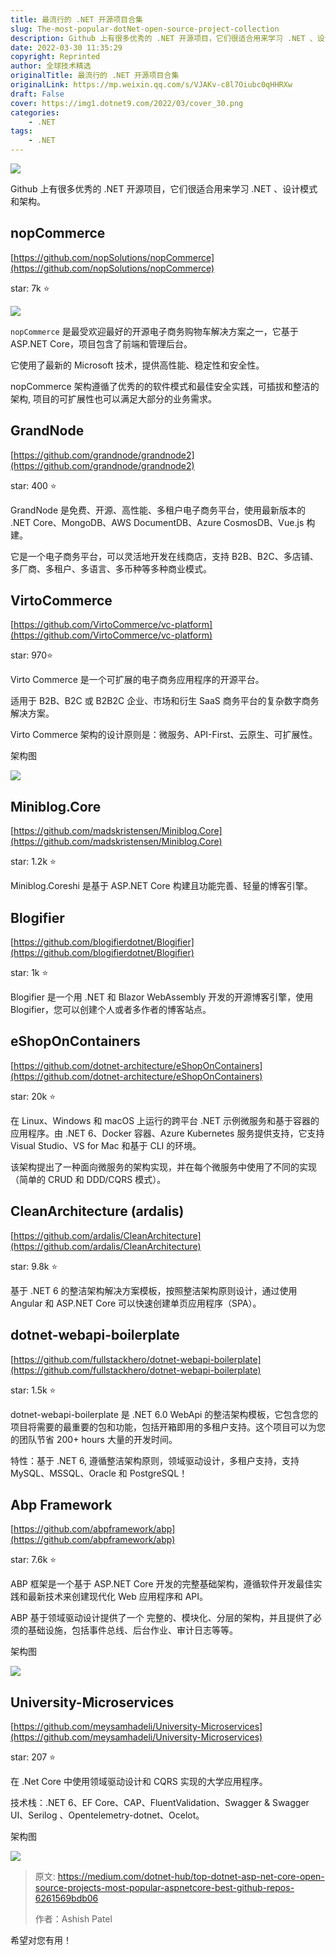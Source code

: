 ```yaml
---
title: 最流行的 .NET 开源项目合集
slug: The-most-popular-dotNet-open-source-project-collection
description: Github 上有很多优秀的 .NET 开源项目，它们很适合用来学习 .NET 、设计模式和架构。
date: 2022-03-30 11:35:29
copyright: Reprinted
author: 全球技术精选
originalTitle: 最流行的 .NET 开源项目合集
originalLink: https://mp.weixin.qq.com/s/VJAKv-c8l7Oiubc0qHHRXw
draft: False
cover: https://img1.dotnet9.com/2022/03/cover_30.png
categories: 
    - .NET
tags: 
    - .NET
---
```


![](https://img1.dotnet9.com/2022/03/cover_30.png)

Github 上有很多优秀的 .NET 开源项目，它们很适合用来学习 .NET 、设计模式和架构。

## nopCommerce

[https://github.com/nopSolutions/nopCommerce](https://github.com/nopSolutions/nopCommerce)

star: 7k ⭐

![](https://img1.dotnet9.com/2022/03/3001.png)

`nopCommerce` 是最受欢迎最好的开源电子商务购物车解决方案之一，它基于 ASP.NET Core，项目包含了前端和管理后台。

它使用了最新的 Microsoft 技术，提供高性能、稳定性和安全性。

nopCommerce 架构遵循了优秀的的软件模式和最佳安全实践，可插拔和整洁的架构, 项目的可扩展性也可以满足大部分的业务需求。

## GrandNode

[https://github.com/grandnode/grandnode2](https://github.com/grandnode/grandnode2)

star: 400 ⭐

GrandNode 是免费、开源、高性能、多租户电子商务平台，使用最新版本的 .NET Core、MongoDB、AWS DocumentDB、Azure CosmosDB、Vue.js 构建。

它是一个电子商务平台，可以灵活地开发在线商店，支持 B2B、B2C、多店铺、多厂商、多租户、多语言、多币种等多种商业模式。

## VirtoCommerce

[https://github.com/VirtoCommerce/vc-platform](https://github.com/VirtoCommerce/vc-platform)

star: 970⭐

Virto Commerce 是一个可扩展的电子商务应用程序的开源平台。

适用于 B2B、B2C 或 B2B2C 企业、市场和衍生 SaaS 商务平台的复杂数字商务解决方案。

Virto Commerce 架构的设计原则是：微服务、API-First、云原生、可扩展性。

架构图

![](https://img1.dotnet9.com/2022/03/3002.png)

## Miniblog.Core

[https://github.com/madskristensen/Miniblog.Core](https://github.com/madskristensen/Miniblog.Core)

star: 1.2k ⭐

Miniblog.Coreshi 是基于 ASP.NET Core 构建且功能完善、轻量的博客引擎。

## Blogifier

[https://github.com/blogifierdotnet/Blogifier](https://github.com/blogifierdotnet/Blogifier)

star: 1k ⭐

Blogifier 是一个用 .NET 和 Blazor WebAssembly 开发的开源博客引擎，使用 Blogifier，您可以创建个人或者多作者的博客站点。

## eShopOnContainers

[https://github.com/dotnet-architecture/eShopOnContainers](https://github.com/dotnet-architecture/eShopOnContainers)

star: 20k ⭐

在 Linux、Windows 和 macOS 上运行的跨平台 .NET 示例微服务和基于容器的应用程序。由 .NET 6、Docker 容器、Azure Kubernetes 服务提供支持，它支持 Visual Studio、VS for Mac 和基于 CLI 的环境。

该架构提出了一种面向微服务的架构实现，并在每个微服务中使用了不同的实现（简单的 CRUD 和 DDD/CQRS 模式）。

## CleanArchitecture (ardalis)

[https://github.com/ardalis/CleanArchitecture](https://github.com/ardalis/CleanArchitecture)

star: 9.8k ⭐

基于 .NET 6 的整洁架构解决方案模板，按照整洁架构原则设计，通过使用 Angular 和 ASP.NET Core 可以快速创建单页应用程序（SPA）。

## dotnet-webapi-boilerplate

[https://github.com/fullstackhero/dotnet-webapi-boilerplate](https://github.com/fullstackhero/dotnet-webapi-boilerplate)

star: 1.5k ⭐

dotnet-webapi-boilerplate 是 .NET 6.0 WebApi 的整洁架构模板，它包含您的项目将需要的最重要的包和功能，包括开箱即用的多租户支持。这个项目可以为您的团队节省 200+ hours 大量的开发时间。

特性：基于 .NET 6, 遵循整洁架构原则，领域驱动设计，多租户支持，支持 MySQL、MSSQL、Oracle 和 PostgreSQL！

## Abp Framework

[https://github.com/abpframework/abp](https://github.com/abpframework/abp)

star: 7.6k ⭐

ABP 框架是一个基于 ASP.NET Core 开发的完整基础架构，遵循软件开发最佳实践和最新技术来创建现代化 Web 应用程序和 API。

ABP 基于领域驱动设计提供了一个 完整的、模块化、分层的架构，并且提供了必须的基础设施，包括事件总线、后台作业、审计日志等等。

架构图

![](https://img1.dotnet9.com/2022/03/3003.png)

## University-Microservices

[https://github.com/meysamhadeli/University-Microservices](https://github.com/meysamhadeli/University-Microservices)

star: 207 ⭐

在 .Net Core 中使用领域驱动设计和 CQRS 实现的大学应用程序。

技术栈：.NET 6、EF Core、CAP、FluentValidation、Swagger & Swagger UI、Serilog 、Opentelemetry-dotnet、Ocelot。

架构图

![](https://img1.dotnet9.com/2022/03/3004.png)

> 原文: https://medium.com/dotnet-hub/top-dotnet-asp-net-core-open-source-projects-most-popular-aspnetcore-best-github-repos-6261569bdb06
>
> 作者：Ashish Patel

希望对您有用！
